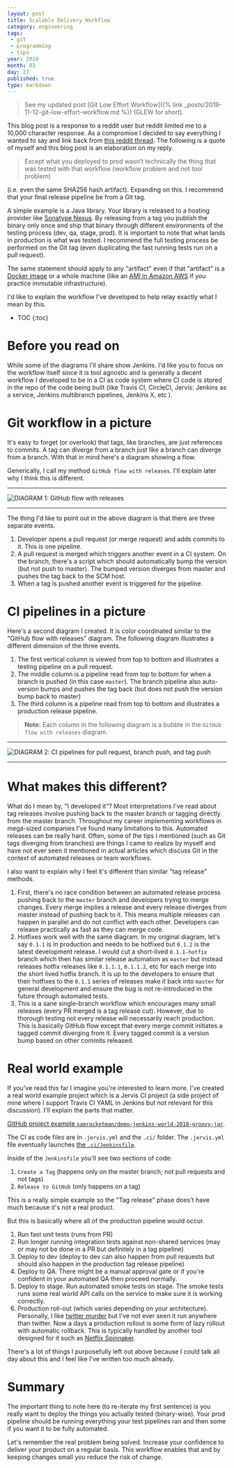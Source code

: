 ```yaml
---
layout: post
title: Scalable Delivery Workflow
category: engineering
tags:
 - git
 - programming
 - tips
year: 2019
month: 03
day: 27
published: true
type: markdown
---
```


> See my updated post [Git Low Effort Workflow]({% link _posts/2019-11-12-git-low-effort-workflow.md %}) (GLEW for short).

This blog post is a response to a reddit user but reddit limited me to a 10,000
character response.  As a compromise I decided to say everything I wanted to say
and link back from [this reddit thread][reddit].  The following is a quote of
myself and this blog post is an elaboration on my reply.

> Except what you deployed to prod wasn’t technically the thing that was tested
> with that workflow (workflow problem and not tool problem)

(i.e. even the same SHA256 hash artifact).  Expanding on this.  I recommend that
your final release pipeline be from a Git tag.

A simple example is a Java library.  Your library is released to a hosting
provider like [Sonatype Nexus][nexus].  By releasing from a tag you publish the
binary only once and ship that binary through different environments of the
testing process (dev, qa, stage, prod).  It is important to note that what lands
in production is what was tested.   I recommend the full testing process be
performed on the Git tag (even duplicating the fast running tests run on a pull
request).

The same statement should apply to any "artifact" even if that "artifact" is a
[Docker image][docker] or a whole machine (like an [AMI in Amazon AWS][ami] if
you practice immutable infrastructure).

I'd like to explain the workflow I've developed to help relay exactly what I
mean by this.

* TOC
{:toc}

# Before you read on

While some of the diagrams I'll share show Jenkins.  I'd like you to focus on
the workflow itself since it is tool agnostic and is generally a decent workflow
I developed to be in a CI as code system where CI code is stored in the repo of
the code being built (like Travis CI, CircleCI, Jervis: Jenkins as a service,
Jenkins multibranch pipelines, Jenkins X, etc <insert your favorite CI as code
tool>).

# Git workflow in a picture

It's easy to forget (or overlook) that tags, like branches, are just references
to commits.  A tag can diverge from a branch just like a branch can diverge from
a branch.  With that in mind here's a diagram showing a flow.

Generically, I call my method `GitHub flow with releases`.  I'll explain later
why I think this is different.

---

![DIAGRAM 1: GitHub flow with releases][picture-flow]

---

The thing I'd like to point out in the above diagram is that there are three
separate events.

1. Developer opens a pull request (or merge request) and adds commits to it.
   This is one pipeline.
2. A pull request is merged which triggers another event in a CI system.  On the
   branch, there's a script which should automatically bump the version (but not
   push to master).  The bumped version diverges from master and pushes the tag
   back to the SCM host.
3. When a tag is pushed another event is triggered for the pipeline.

# CI pipelines in a picture

Here's a second diagram I created.  It is color coordinated similar to the
"GitHub flow with releases" diagram.  The following diagram illustrates a
different dimension of the three events.

1. The first vertical column is viewed from top to bottom and illustrates a
   testing pipeline on a pull request.
2. The middle column is a pipeline read from top to bottom for when a branch is
   pushed (in this case `master`).  The branch pipeline also auto-version bumps
   and pushes the tag back (but does not push the version bump back to master)
3. The third column is a pipeline read from top to bottom and illustrates a
   production release pipeline.

> **Note:** Each column in the following diagram is a bubble in the `GitHub flow
> with releases` diagram.

---

![DIAGRAM 2: CI pipelines for pull request, branch push, and tag
push][picture-pipeline]

---

# What makes this different?

What do I mean by, "I developed it"?  Most interpretations I've read about tag
releases involve pushing back to the master branch or tagging directly from the
master branch.  Throughout my career implementing workflows in mega-sized
companies I've found many limitations to this.  Automated releases can be really
hard.  Often, some of the tips I mentioned (such as Git tags diverging from
branches) are things I came to realize by myself and have not ever seen it
mentioned in actual articles which discuss Git in the context of automated
releases or team workflows.

I also want to explain why I feel it's different than similar "tag release"
methods.

1. First, there's no race condition between an automated release process pushing
   back to the `master` branch and developers trying to merge changes.  Every
   merge implies a release and every release diverges from master instead of
   pushing back to it.  This means multiple releases can happen in parallel and
   do not conflict with each other.  Developers can release practically as fast
   as they can merge code.
2. Hotfixes work well with the same diagram.  In my original diagram, let's say
   `0.1.1` is in production and needs to be hotfixed but `0.1.2` is the latest
   development release.  I would cut a short-lived `0.1.1-hotfix` branch which
   then has similar release automation as `master` but instead releases hotfix
   releases like `0.1.1.1`, `0.1.1.2`, etc for each merge into the short lived
   hotfix branch.  It is up to the developers to ensure that their hotfixes to
   the `0.1.1` series of releases make it back into `master` for general
   development and ensure the bug is not re-introduced in the future through
   automated tests.
3. This is a sane single-branch workflow which encourages many small releases
   (every PR merged is a tag release cut).  However, due to thorough testing not
   every release will necessarily reach production.  This is basically GitHub
   flow except that every merge commit initiates a tagged commit diverging from
   it.  Every tagged commit is a version bump based on other commits released.

# Real world example

If you've read this far I imagine you're interested to learn more.  I've created
a real world example project which is a Jervis CI project (a side project of
mine where I support Travis CI YAML in Jenkins but not relevant for this
discussion).  I'll explain the parts that matter.

[GitHub project example
`samrocketman/demo-jenkins-world-2018-groovy-jar`][example-project].

The CI as code files are in `.jervis.yml` and the `.ci/` folder.  The
`.jervis.yml` file eventually launches [the
`.ci/Jenkinsfile`][example-jenkinsfile].

Inside of the `Jenkinsfile` you'll see two sections of code:

1. `Create a Tag` (happens only on the master branch; not pull requests and not
   tags)
2. `Release to GitHub` (only happens on a tag)

This is a really simple example so the "Tag release" phase does't have much
because it's not a real product.

But this is basically where all of the production pipeline would occur.

1. Run fast unit tests (runs from PR)
2. Run longer running integration tests against non-shared services (may or may
   not be done in a PR but definitely in a tag pipeline)
3. Deploy to dev (deploy to dev can also happen from pull requests but should
   also happen in the production tag release pipeline)
4. Deploy to QA.  There might be a manual approval gate or if you're confident
   in your automated QA then proceed normally.
5. Deploy to stage.  Run automated smoke tests on stage.  The smoke tests runs
   some real world API calls on the service to make sure it is working
   correctly.
6. Production roll-out (which varies depending on your architecture).
   Personally, I like [twitter murder][twitter-murder] but I've not ever seen it
   run anywhere than twitter.  Now a days a production rollout is some form of
   lazy rollout with automatic rollback.  This is typically handled by another
   tool designed for it such as [Netflix Spinnaker][spinnaker].

There's a lot of things I purposefully left out above because I could talk all
day about this and I feel like I've written too much already.

# Summary

The important thing to note here (to re-iterate my first sentence) is you really
want to deploy the things you actually tested (binary-wise).  Your prod pipeline
should be running everything your test pipelines ran and then some if you want
it to be fully automated.

Let's remember the real problem being solved.  Increase your confidence to
deliver your product on a regular basis.  This workflow enables that and by
keeping changes small you reduce the risk of change.

[ami]: https://docs.aws.amazon.com/AWSEC2/latest/UserGuide/AMIs.html
[docker]: https://www.docker.com/resources/what-container
[example-jenkinsfile]: https://github.com/samrocketman/demo-jenkins-world-2018-groovy-jar/blob/master/.ci/Jenkinsfile
[example-project]: https://github.com/samrocketman/demo-jenkins-world-2018-groovy-jar
[nexus]: https://www.sonatype.com/nexus-repository-oss
[picture-flow]: https://raw.githubusercontent.com/samrocketman/demo-jenkins-world-2018-jenkins-bootstrap/master/presentation/diagrams/git_release_flow.png
[picture-pipeline]: https://raw.githubusercontent.com/samrocketman/demo-jenkins-world-2018-jenkins-bootstrap/master/presentation/diagrams/software_release_cycle.png
[reddit]: https://www.reddit.com/r/devops/comments/b5q0wx/what_cicd_tool_are_you_using_at_work/ejhwg5q/?context=3
[spinnaker]: https://www.spinnaker.io/
[twitter-murder]: https://blog.twitter.com/engineering/en_us/a/2010/murder-fast-datacenter-code-deploys-using-bittorrent.html
